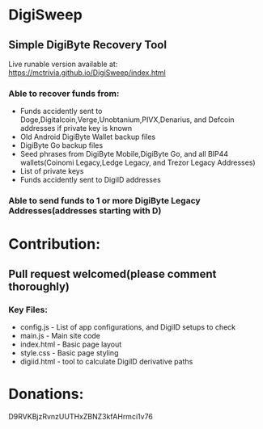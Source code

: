 # DigiSweep
## Simple DigiByte Recovery Tool
Live runable version available at:  https://mctrivia.github.io/DigiSweep/index.html

### Able to recover funds from:
- Funds accidently sent to Doge,Digitalcoin,Verge,Unobtanium,PIVX,Denarius, and Defcoin addresses if private key is known
- Old Android DigiByte Wallet backup files
- DigiByte Go backup files
- Seed phrases from DigiByte Mobile,DigiByte Go, and all BIP44 wallets(Coinomi Legacy,Ledge Legacy, and Trezor Legacy Addresses)
- List of private keys
- Funds accidently sent to DigiID addresses

### Able to send funds to 1 or more DigiByte Legacy Addresses(addresses starting with D)


# Contribution:
## Pull request welcomed(please comment thoroughly)

### Key Files:
- config.js - List of app configurations, and DigiID setups to check
- main.js - Main site code
- index.html - Basic page layout
- style.css - Basic page styling
- digiid.html - tool to calculate DigiID derivative paths



# Donations: 
D9RVKBjzRvnzUUTHxZBNZ3kfAHrmci1v76